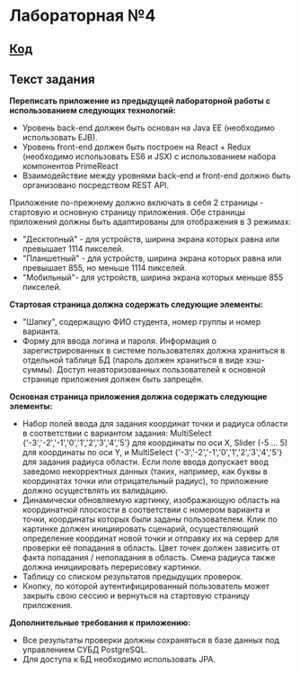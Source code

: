 # Лабораторная №4
## [Код](../web4)
## Текст задания
**Переписать приложение из предыдущей лабораторной работы с использованием следующих технологий:**

* Уровень back-end должен быть основан на Java EE (необходимо использовать EJB).
* Уровень front-end должен быть построен на React + Redux (необходимо использовать ES6 и JSX) с использованием набора компонентов PrimeReact
* Взаимодействие между уровнями back-end и front-end должно быть организовано посредством REST API.

Приложение по-прежнему должно включать в себя 2 страницы - стартовую и основную страницу приложения. Обе страницы приложения должны быть адаптированы для отображения в 3 режимах:

* "Десктопный" - для устройств, ширина экрана которых равна или превышает 1114 пикселей.
* "Планшетный" - для устройств, ширина экрана которых равна или превышает 855, но меньше 1114 пикселей.
* "Мобильный"- для устройств, ширина экрана которых меньше 855 пикселей.

**Стартовая страница должна содержать следующие элементы:**

* "Шапку", содержащую ФИО студента, номер группы и номер варианта.
* Форму для ввода логина и пароля. Информация о зарегистрированных в системе пользователях должна храниться в отдельной таблице БД (пароль должен храниться в виде хэш-суммы). Доступ неавторизованных пользователей к основной странице приложения должен быть запрещён.

**Основная страница приложения должна содержать следующие элементы:**

* Набор полей ввода для задания координат точки и радиуса области в соответствии с вариантом задания: MultiSelect {'-3','-2','-1','0','1','2','3','4','5'} для координаты по оси X, Slider (-5 ... 5) для координаты по оси Y, и MultiSelect {'-3','-2','-1','0','1','2','3','4','5'} для задания радиуса области. Если поле ввода допускает ввод заведомо некорректных данных (таких, например, как буквы в координатах точки или отрицательный радиус), то приложение должно осуществлять их валидацию.
* Динамически обновляемую картинку, изображающую область на координатной плоскости в соответствии с номером варианта и точки, координаты которых были заданы пользователем. Клик по картинке должен инициировать сценарий, осуществляющий определение координат новой точки и отправку их на сервер для проверки её попадания в область. Цвет точек должен зависить от факта попадания / непопадания в область. Смена радиуса также должна инициировать перерисовку картинки.
* Таблицу со списком результатов предыдущих проверок.
* Кнопку, по которой аутентифицированный пользователь может закрыть свою сессию и вернуться на стартовую страницу приложения.

**Дополнительные требования к приложению:**

* Все результаты проверки должны сохраняться в базе данных под управлением СУБД PostgreSQL.
* Для доступа к БД необходимо использовать JPA.
